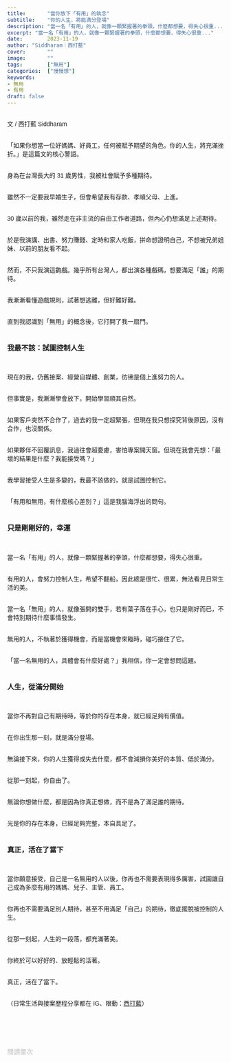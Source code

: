 ```yaml
---
title:       "當你放下「有用」的執念"
subtitle:    "你的人生，將能滿分登場"
description: "當一名「有用」的人，就像一顆緊握著的拳頭，什麼都想要，得失心很重..."
excerpt: "當一名「有用」的人，就像一顆緊握著的拳頭，什麼都想要，得失心很重..."
date:        2023-11-19
author: "Siddharam｜西打藍"
cover:       ""
image:       ""
tags:        ["無用"]
categories:  ["慢慢想"]
keywords:
- 無用
- 有用
draft: false
---
```


<article style="font-family: 'Noto Sans TC', '微軟正黑體', sans-serif; font-weight: 300;">

<br>文 / 西打藍 Siddharam<br><br>

「如果你想當一位好媽媽、好員工，任何被賦予期望的角色。你的人生，將充滿挫折。」是這篇文的核心警語。<br><br>

身為在台灣長大的 31 歲男性，我被社會賦予多種期待。<br><br>

雖然不一定要我早婚生子，但會希望我有存款、孝順父母、上進。<br><br>

30 歲以前的我，雖然走在非主流的自由工作者道路，但內心仍想滿足上述期待。<br><br>

於是我演講、出書、努力賺錢、定時和家人吃飯，拼命想證明自己，不想被兄弟姐妹、以前的朋友看不起。<br><br>

然而，不只我演這齣戲。幾乎所有台灣人，都出演各種戲碼，想要滿足「誰」的期待。<br><br>

我漸漸看懂遊戲規則，試著想逃離，但好難好難。<br><br>

直到我認識到「無用」的概念後，它打開了我一扇門。<br><br>


<h3 class="article-h1-color">我最不該：試圖控制人生</h3><br>

現在的我，仍舊接案、經營自媒體、創業，彷彿是個上進努力的人。<br><br>

但事實是，我漸漸學會放下，開始學習順其自然。<br><br>

如果客戶突然不合作了，過去的我一定超緊張，但現在我只想探究背後原因，沒有合作，也沒關係。<br><br>

如果夥伴不回覆訊息，我過往會超憂慮，害怕專案開天窗。但現在我會先想：「最壞的結果是什麼？我能接受嗎？」<br><br>

我學習接受人生是多變的，我最不該做的，就是試圖控制它。<br><br>

「有用和無用，有什麼核心差別？」這是我腦海浮出的問句。<br><br>


<h3 class="article-h1-color">只是剛剛好的，幸運</h3><br>

當一名「有用」的人，就像一顆緊握著的拳頭，什麼都想要，得失心很重。<br><br>

有用的人，會努力控制人生，希望不翻船，因此總是很忙、很累，無法看見日常生活的美。<br><br>

當一名「無用」的人，就像張開的雙手，若有葉子落在手心，也只是剛好而已，不會特別期待什麼事情發生。<br><br>

無用的人，不執著於獲得機會，而是當機會來臨時，碰巧接住了它。<br><br>

「當一名無用的人，具體會有什麼好處？」我相信，你一定會想問這題。<br><br>


<h3 class="article-h1-color">人生，從滿分開始</h3><br>

當你不再對自己有期待時，等於你的存在本身，就已經足夠有價值。<br><br>

在你出生那一刻，就是滿分登場。<br><br>

無論接下來，你的人生獲得或失去什麼，都不會減損你美好的本質、低於滿分。<br><br>

從那一刻起，你自由了。<br><br>

無論你想做什麼，都是因為你真正想做，而不是為了滿足誰的期待。<br><br>

光是你的存在本身，已經足夠完整，本自具足了。<br><br>


<h3 class="article-h1-color">真正，活在了當下</h3><br>

當你願意接受，自己是一名無用的人以後，你再也不需要表現得多厲害，試圖讓自己成為多麼有用的媽媽、兒子、主管、員工。<br><br>

你再也不需要滿足別人期待，甚至不用滿足「自己」的期待，徹底擺脫被控制的人生。<br><br>

從那一刻起，人生的一段落，都充滿著美。<br><br>

你終於可以好好的、放輕鬆的活著。<br><br>

真正，活在了當下。<br><br>



<!-- 過去的我，超級努力，想要證明自己。
現在的我，一切隨性，無論友誼、創業、自媒體、接案，都是。

總是想要自己很有用，好媽媽、好員工。
不是躺平，而是真正相信，存在本身就有價值。
成為設計師，不是他想要的，只是剛好被使用了，他順其自然而已。

如果無法接受無用，就會想要控制人生，強迫賦予意義。那只會很忙、很累。
別人對你有期望，跟你對自己有期望，本質是一樣的，兩者都是想控制人生。

中性看待自己的無用，就像是人一出生後，就是滿分出場，無論接下來獲得或失去什麼，都不可能低於滿分，因為你出生、存在了。
你的存在本身，已經很完整，本自具足了。

懂了這點，我們不需要花費厲害，讓自己成為別人眼中有用的人的，或成為自己理想中有用的人，可以徹底擺脫了。
從那一刻起，人生每一段時間，都是美的。
你終於可以好好的，放輕鬆的活著。
真正的，活在當下。 -->

<!-- 
<!-- 案例 > 證明案例 > 壞處 > 怎麼改變（列步驟） > 結語總結金句 -->


（日常生活與接案歷程分享都在 IG、限動：<a href="https://www.instagram.com/sidd.blue/" target="_blank">西打藍</a>）<br><br>

<!-- <h3 class="article-h1-color"></h3><br> -->

<br><br><br>

</article>

<div style="color: #bfbfbf; font-size: 15px;" id="busuanzi_container_page_pv">
  閱讀量<span id="busuanzi_value_page_pv"></span>次
</div>

<script src="../../js/post.js"></script>
